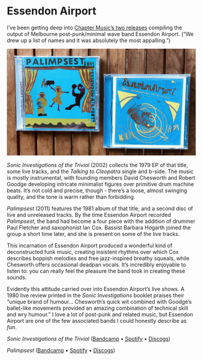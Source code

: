 # Essendon Airport

I’ve been getting deep into [Chapter Music’s two releases](https://chaptermusic.com/artist/essendon-airport/) compiling the output of Melbourne post-punk/minimal wave band Essendon Airport. (“We drew up a list of names and it was absolutely the most appalling.”)

![Essendon Airport](/images/EssendonAirport.JPG)

*Sonic Investigations of the Trivial* (2002) collects the 1979 EP of that title, some live tracks, and the *Talking to Cleopatra* single and b-side. The music is mostly instrumental, with founding members David Chesworth and Robert Goodge developing intricate minimalist figures over primitive drum machine beats. It’s not cold and precise, though - there’s a loose, almost swinging quality, and the tone is warm rather than forbidding.

*Palimpsest* (2011) features the 1981 album of that title, and a second disc of live and unreleased tracks. By the time Essendon Airport recorded *Palimpsest*, the band had become a four piece with the addition of drummer Paul Fletcher and saxophonist Ian Cox. Bassist Barbara Hogarth joined the group a short time later, and she is present on some of the live tracks.

This incarnation of Essendon Airport produced a wonderful kind of deconstructed funk music, creating insistent rhythms over which Cox describes boppish melodies and free jazz-inspired breathy squeals, while Chesworth offers occasional deadpan vocals. It’s incredibly enjoyable to listen to: you can really feel the pleasure the band took in creating these sounds.

Evidently this attitude carried over into Essendon Airport’s live shows. A 1980 live review printed in the *Sonic Investigations* booklet praises their “unique brand of humour... Chesworth’s quick wit combined with Goodge’s ballet-like movements provided an amazing combination of technical skill and wry humour.” I love a lot of post-punk and related music, but Essendon Airport are one of the few associated bands I could honestly describe as *fun*.

*Sonic Investigations of the Trivial* ([Bandcamp](https://essendonairport.bandcamp.com/album/sonic-investigations-of-the-trivial) • [Spotify](https://open.spotify.com/album/60YJgQe5hLnx4Ao5BJoUMW?si=Sdp3Nt-7SJCqoam2fuQGhg) • [Discogs](https://www.discogs.com/Essendon-Airport-Sonic-Investigations-Of-The-Trivial/release/757768))

*Palimpsest* ([Bandcamp](https://essendonairport.bandcamp.com/album/palimpsest) • [Spotify](https://open.spotify.com/album/7Lx2sUbCPU6gMj1ixebeF1?si=ue1jiP27R16cQc9uC7nntQ) • [Discogs](https://www.discogs.com/Essendon-Airport-Palimpsest/release/3591936))
